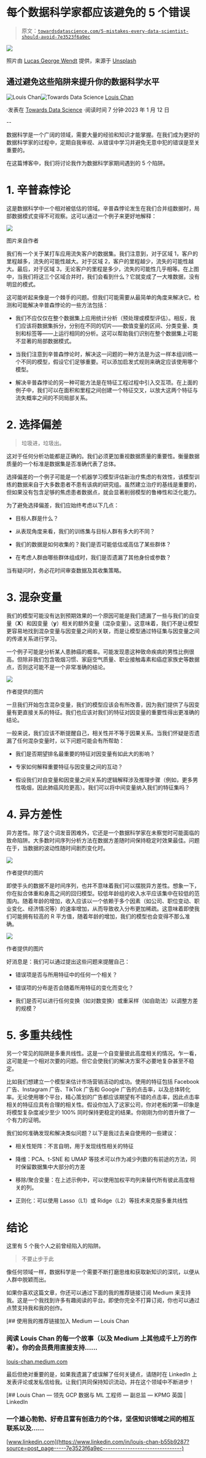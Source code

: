# 每个数据科学家都应该避免的 5 个错误

> 原文：[`towardsdatascience.com/5-mistakes-every-data-scientist-should-avoid-7e3523f6a9ec`](https://towardsdatascience.com/5-mistakes-every-data-scientist-should-avoid-7e3523f6a9ec)

![](img/f358314b28fae180bbd38747736ea5b6.png)

照片由 [Lucas George Wendt](https://unsplash.com/de/@lucasgwendt?utm_source=medium&utm_medium=referral) 提供，来源于 [Unsplash](https://unsplash.com/?utm_source=medium&utm_medium=referral)

## 通过避免这些陷阱来提升你的数据科学水平

[](https://louis-chan.medium.com/?source=post_page-----7e3523f6a9ec--------------------------------)![Louis Chan](https://louis-chan.medium.com/?source=post_page-----7e3523f6a9ec--------------------------------)[](https://towardsdatascience.com/?source=post_page-----7e3523f6a9ec--------------------------------)![Towards Data Science](https://towardsdatascience.com/?source=post_page-----7e3523f6a9ec--------------------------------) [Louis Chan](https://louis-chan.medium.com/?source=post_page-----7e3523f6a9ec--------------------------------)

·发表在 [Towards Data Science](https://towardsdatascience.com/?source=post_page-----7e3523f6a9ec--------------------------------) ·阅读时间 7 分钟·2023 年 1 月 12 日

--

数据科学是一个广阔的领域，需要大量的经验和知识才能掌握。在我们成为更好的数据科学家的过程中，定期自我审视、从错误中学习并避免无意中犯的错误是至关重要的。

在这篇博客中，我们将讨论我作为数据科学家期间遇到的 5 个陷阱。

# 1. 辛普森悖论

这是数据科学中一个相对被低估的领域。辛普森悖论发生在我们合并组数据时，局部数据模式变得不可观察。这可以通过一个例子来更好地解释：

![](img/e476dcf9dddba35436e00530cb44544b.png)

图片来自作者

我们有一个关于某打车应用流失客户的数据集。我们注意到，对于区域 1，客户的里程越多，流失的可能性越大。对于区域 2，客户的里程越少，流失的可能性越大。最后，对于区域 3，无论客户的里程是多少，流失的可能性几乎相等。在上图中，当我们将这三个区域合并时，我们会看到什么？它就变成了一大堆数据，没有明显的模式。

这可能听起来像是一个棘手的问题。但我们可能需要从最简单的角度来解决它。检测和可能解决辛普森悖论的一些方法包括：

+   我们不应仅仅在整个数据集上应用统计分析（预处理或模型评估）。相反，我们应该将数据集拆分，分别在不同的切片——数值变量的区间、分类变量、类别和标签等——上运行相同的分析。这可以帮助我们识别在整个数据集上可能不显著的局部数据模式。

+   当我们注意到辛普森悖论时，解决这一问题的一种方法是为这一样本组训练一个不同的模型，假设它们足够重要。可以添加启发式规则来确定应该使用哪个模型。

+   解决辛普森悖论的另一种可能方法是在特征工程过程中引入交互项。在上面的例子中，我们可以在面积和里程之间创建一个特征交叉，以放大这两个特征与流失概率之间的不同局部关系。

# 2\. 选择偏差

> 垃圾进，垃圾出。

这对于任何分析功能都是正确的。我们必须更加重视数据质量的重要性。衡量数据质量的一个标准是数据集是否准确代表了总体。

选择偏差的一个例子可能是一个机器学习模型评估新治疗焦虑的有效性，该模型训练的数据来自于大多数患者不患有该病的研究组。虽然建立治疗的基线是重要的，但如果没有包含足够的焦虑患者数据点，就会显著削弱模型的鲁棒性和泛化能力。

为了避免选择偏差，我们应始终考虑以下几点：

+   目标人群是什么？

+   从表现角度来看，我们的训练集与目标人群有多大的不同？

+   我们的数据是如何收集的？我们是否可能低估或高估了某些群体？

+   在考虑人群由哪些群体组成时，我们是否遗漏了其他身份或参数？

当有疑问时，务必花时间审查数据及其收集策略。

# 3\. 混杂变量

我们的模型可能没有达到预期效果的一个原因可能是我们遗漏了一些与我们的自变量（**X**）和因变量（**y**）相关的额外变量（混杂变量）。这意味着，我们不是让模型更容易地找到混杂变量与因变量之间的关联，而是让模型通过特征集与因变量之间的传递关系进行学习。

一个例子可能是分析某人患肺癌的概率。可能发现患这种致命疾病的男性比例很高。但除非我们包含吸烟习惯、家庭空气质量、职业接触毒素和癌症家族史等数据点，否则这可能不是一个非常准确的结论。

![](img/37d7808acaa42788f51df40dab563aac.png)

作者提供的图片

一旦我们开始包含混杂变量，我们的模型应该会有所改善，因为我们提供了与因变量有更直接关系的特征。我们也应该对我们的特征对因变量的重要性得出更准确的结论。

一般来说，我们应该不断提醒自己，相关性并不等于因果关系。当我们怀疑是否遗漏了任何混杂变量时，以下问题可能会有所帮助：

+   我们是否期望排名最重要的特征对因变量有如此大的影响？

+   专家如何解释重要特征与因变量之间的互动？

+   假设我们对自变量和因变量之间关系的逻辑解释涉及推理步骤（例如，更多男性吸烟，因此肺癌风险更高）。我们可以将中间变量纳入我们的特征集吗？

# 4\. 异方差性

异方差性。除了这个词发音困难外，它还是一个数据科学家在未察觉时可能面临的致命陷阱。大多数时间序列分析方法在数据方差随时间保持稳定时效果最佳。问题在于，当数据的波动性随时间剧烈变化时。

![](img/f4b3d280b2e0ea20e5f83b38a69a9825.png)

作者提供的图片

即使手头的数据不是时间序列，也并不意味着我们可以摆脱异方差性。想象一下，你在拟合体重和身高之间的回归模型。较低年龄组的收入水平应该集中在较低的范围内。随着年龄的增加，收入应该以一个依赖于多个因素（如公司、职位变动、职业变化、经济情况等）的速率增加，从而导致收入分布更加稀疏。这意味着即使我们可能拥有较高的 R 平方值，随着年龄的增加，我们的模型也会变得不那么准确。

![](img/6e08272a9cc65ad6f618098236c7155a.png)

作者提供的图片

好消息是：我们可以通过提出这些问题来提醒自己：

+   错误项是否与所用特征中的任何一个相关？

+   错误项的分布是否会随着所用特征的变化而变化？

+   我们是否可以进行任何变换（如对数变换）或重采样（如自助法）以调整方差的规模？

# 5\. 多重共线性

另一个常见的陷阱是多重共线性。这是一个自变量彼此高度相关的情况。乍一看，这可能是一个相对次要的问题。但它会使我们的解决方案不必要地复杂甚至不稳定。

比如我们想建立一个模型来估计市场营销活动的成功。使用的特征包括 Facebook 广告、Instagram 广告、TikTok 广告和 Google 广告的点击率，以及总体转化率。无论使用哪个平台，精心策划的广告都应该期望有不错的点击率，因此点击率相关的特征应具有合理的相关性。假设你加入了这家公司，你对老板的第一印象是将模型复杂度减少至少 100% 同时保持更稳定的结果。你刚刚为你的晋升做了一个有力的证明。

我们如何准确发现和解决类似问题？以下是我过去亲自使用的一些建议：

+   相关性矩阵：不言自明，用于发现线性相关的特征

+   降维：PCA、t-SNE 和 UMAP 等技术可以作为减少列数的有前途的方法，同时保留数据集中大部分的方差

+   移除/聚合变量：在上述示例中，可以使用加权平均列来替代所有彼此高度相关的列。

+   正则化：可以使用 Lasso（L1）或 Ridge（L2）等技术来克服多重共线性

# 结论

这里有 5 个我个人之前曾经陷入的陷阱。

> 不要止步于此

像任何领域一样，数据科学是一个需要不断打磨思维和获取新知识的深坑，以便从人群中脱颖而出。

如果你喜欢这篇文章，你还可以通过下面的我的推荐链接订阅 Medium 来支持我。这是一个我找到许多有趣阅读的平台。即使你完全不打算订阅，你也可以通过点赞支持我和我的创作。

[](https://louis-chan.medium.com/membership?source=post_page-----7e3523f6a9ec--------------------------------) [## 使用我的推荐链接加入 Medium — Louis Chan

### 阅读 Louis Chan 的每一个故事（以及 Medium 上其他成千上万的作者）。你的会员费用直接支持……

[louis-chan.medium.com](https://louis-chan.medium.com/membership?source=post_page-----7e3523f6a9ec--------------------------------)

最后但绝对重要的是，如果我遗漏了或误解了任何关键点，请随时在 LinkedIn 上发表评论或发私信给我。让我们共同保持知识流动，并在这个领域中不断进步！

[](https://www.linkedin.com/in/louis-chan-b55b9287?source=post_page-----7e3523f6a9ec--------------------------------) [## Louis Chan — 领先 GCP 数据与 ML 工程师 — 副总监 — KPMG 英国 | LinkedIn

### 一个雄心勃勃、好奇且富有创造力的个体，坚信知识领域之间的相互联系以及……

[www.linkedin.com](https://www.linkedin.com/in/louis-chan-b55b9287?source=post_page-----7e3523f6a9ec--------------------------------)
